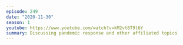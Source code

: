 ```yaml
---
episode: 249
date: "2020-11-30"
season: 1
youtube: https://www.youtube.com/watch?v=kM2vt8T9l6Y
summary: Discussing pandemic response and other affiliated topics
---
```

